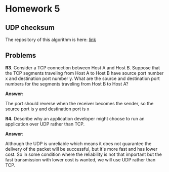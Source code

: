 # Homework  5

## UDP checksum

The repository of this algorithm is here: [link]( https://github.com/fforkboat/udp_checksum )



## Problems

**R3**. Consider a TCP connection between Host A and Host B. Suppose that the TCP segments traveling from Host A to Host B have source port number x and destination port number y. What are the source and destination port numbers for the segments traveling from Host B to Host A?  

**Answer:**

The port should reverse when the receiver becomes the sender, so the source port is y and destination port is x



**R4.** Describe why an application developer might choose to run an application over UDP rather than TCP.  

**Answer**:

Although the UDP is unreliable which means it does not guarantee the delivery of the packet will be successful, but it's more fast and has lower cost. So in some condition where the reliability is not that important but the fast transmission with lower cost is wanted, we will use UDP rather than TCP.